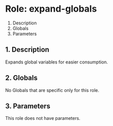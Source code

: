 # Role: expand-globals



1. Description
2. Globals
3. Parameters



## 1. Description

Expands global variables for easier consumption.



## 2. Globals

No Globals that are specific only for this role.



## 3. Parameters

This role does not have parameters.

